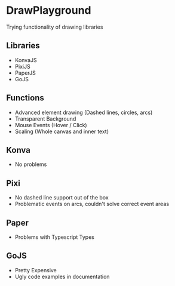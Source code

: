 # DrawPlayground
Trying functionality of drawing libraries

## Libraries
- KonvaJS
- PixiJS
- PaperJS
- GoJS

## Functions
- Advanced element drawing (Dashed lines, circles, arcs)
- Transparent Background
- Mouse Events (Hover / Click)
- Scaling (Whole canvas and inner text)

## Konva
- No problems

## Pixi
- No dashed line support out of the box
- Problematic events on arcs, couldn't solve correct event areas

## Paper
- Problems with Typescript Types

## GoJS
- Pretty Expensive
- Ugly code examples in documentation
